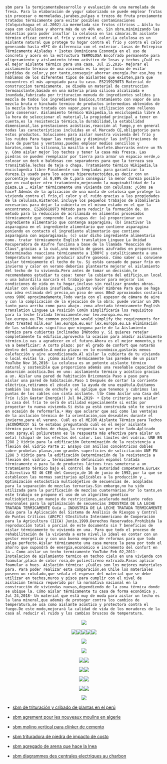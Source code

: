 
```
sbm para la termicamenteDesarrollo y evaluación de una mermelada de fresa. Para la elaboración de yogur saborizado se puede emplear frutas sin procesar o mermeladas,jarabes,pulpas o trozos de fruta previamente tratados térmicamente para evitar posibles contaminaciones (Colquichagua et al.2002).La mermelada sin frutos cítricos … Aísla tu casa con celulosa y ahorra más de un 40% en. Sin obra,minimizando las molestias para poder insuflar la celulosa en las cámaras.Un aislante térmico eficaz contra el frío y contra el calor.La celulosa es un aislante natural que protege tu hogar contra el frío y contra el calor generando hasta ±5ºC de diferencia con el exterior. Losas de Entrepiso Térmicamente Aisladas • Isotex Dominicana Economía en el uso de concreto y acero en la estructura TERMOLOSA Encofrado permanente para aligeramiento y aislamiento térmo acústico de losas y techos ¿Cuál es el mejor aislante térmico para una casa. Jul 15,2016· Mejorar el aislamiento térmico de una vivienda es la mejor forma de evitar pérdidas de calor,y por tanto,conseguir ahorrar energía.Por eso,hoy te hablamos de los diferentes tipos de aislantes que existen,para que encuentres el más apropiado para tu caso. ES2199290T3 Material de construccion termicamente. se diseÑa un material de construccion termoaislante,basado en una materia prima silicea alcalizada e inundada,fabricada por trituracion menuda de ingredientes solidos y mezcla de todos los ingredientes basicos,tratamiento con vapor de una mezcla bruta e hinchado termico de productos intermedios obtenidos de la mezcla bruta tratada con vapor,para su utilizacion como rellenos para conservar. Aislamiento térmico Wikipedia,la enciclopedia libre A la hora de seleccionar el material,la propiedad principal a tener en cuenta,es la resistencia térmica,la durabilidad,la estabilidad dimensional,las prestaciones acústicas,reacción al fuego,y en general todas las características incluidas en el Marcado CE,obligatorio para estos productos. Soluciones para aislar nuestra vivienda del frío y los ruidos Para tapar las rendijas y disminuir las infiltraciones de aire de puertas y ventanas,puedes emplear medios sencillos y baratos,como la silicona,la masilla o el burlete.Ahorrarás entre un 5% y. Cómo aislar mejor los techos y tener la casa más fresca. Las piedras se pueden reemplazar por tierra para armar un espacio verde,o colocar un deck o baldosas con separadores para que la terraza sea transitable.Techos de teja o chapa. Tratamiento térmico Wikipedia,la enciclopedia libre Finalmente son templadas para garantizar la dureza.Es usado para los aceros hipereutectoides,es decir con un porcentaje mayor al 0,89% de C,para conseguir la menor dureza posible que en cualquier otro tratamiento,mejorando la maquinabilidad de la pieza.La … Aislar térmicamente una vivienda con celulosa: ¿Cómo se hace? Además de la aplicación de una manta de celulosa que protege la vivienda contra el frío,el calor y el ruido gracias a las propiedades de la celulosa,Aistercel incluye los pequeños trabajos de albañilería necesarios para dejar la cubierta en el mismo estado en el que la encontramos. ES2666189T3 Método para reducir la formación de. Un método para la reducción de acrilamida en alimentos procesados térmicamente que comprende las etapas de: (a) proporcionar un ingrediente alimentario que contenga asparagina; (b) inactivar la asparagina en el ingrediente alimentario que contiene asparagina poniendo en contacto el ingrediente alimentario que contiene asparagina con asparaginasa; (c) usar dicho ingrediente alimentario como. tratar térmicamente English translation Linguee La Unidad Recuperadora de Azufre funciona a base de la llamada "Reacción de Claus",gracias a la cual,una mezcla de gases azufrados en proporciones determinadas reacciona térmicamente a 1300ºC y catalíticamente a una temperatura menor para producir azufre gaseoso. Cómo saber si conviene aislar térmicamente el techo de tu. Si estás cansado de pasar frío en invierno y calor en verano deberías plantearte mejorar el aislamiento del techo de tu vivienda.Pero antes de tomar un decisión,te recomendamos estudiar tu casa: tener la cubierta del edificio,un local o una buhardilla marcará el trabajo que hacer para mejorar las condiciones de vida en tu hogar,incluso sin realizar grandes obras. Aislar con celulosa insuflada… ¿cuánto vale? mimbrea Para que se haga una idea estimada del precio,un piso de unos 80m2 aproximados costaría unos 900€ aproximadamente.Todo varía con el espesor de cámara de aire y con la complicación de la ejecución de la obra: puede variar un 20% tanto para arriba como para abajo. zona afectada térmicamente English translation Linguee La Posición Común simplificaría los requisitos para la leche tratada térmicamente.eur lex.europa.eu.eur lex.europa.eu.The common position would simplify the requirements for heat treated milk.eur lex.europa.eu.eur lex.europa.eu.La eliminación de las soldaduras significa que ninguna parte de la Aislamiento térmico para cubiertas inclinadas [Métodos y. Si quieres retejar completamente tu edificio,aprovecha la ocasión para añadir aislamiento térmico.Lo vas a agradecer en el futuro.Ahora es el mejor momento,y te va a beneficiar: A corto plazo: por el grado de confort que notarás dentro del inmueble.A medio plazo: en lo económico,gastarás menos calefacción y aire acondicionado.Al aislar la cubierta de tu vivienda o local evitas la. ¿Cómo aislar térmicamente las paredes de un piso? YouTube Nov 16,2016· La celulosa es un potente aislante térmico natural y sostenible que proporciona además una reseñable capacidad de absorción acústica.Dos en uno: aislamiento térmico y acústico gracias a un. Aislar una pared de habitación Bricomanía Paso a paso para aislar una pared de habitación.Paso 1 Después de cortar la corriente eléctrica,retiramos el zócalo con la ayuda de una espátula.Quitamos también las bases de enchufe y el aplique que tenemos y cubrimos las puntas de los cables con cinta aislante. llᐈ Cómo Aislar una Casa del Frío (¡Sin Gastar Energía!) Jul 04,2019· • Este criterio para aislar la casa del frío te será de utilidad especialmente si estás por proyectar tu nueva vivienda.Si ésta ya está construida sólo te servirá en ocasión de reformarla.• Hay que aclarar que así como las ventajas de la aislación térmica de la orientación,son deseables durante el invierno,para el verano. Cuál es el MEJOR Aislante Térmico para Techos ¡ECONÓMICO! Si te estabas preguntando cuál es el mejor aislante térmico para techos de chapa,la respuesta va por este lado.Aplicado como spray,el poliuretano es la respuesta más efectiva para aislar un metal (chapa) de los efectos del calor. Los límites del vidrio. UNE EN 1288 2 Vidrio para la edificación Determinación de la resistencia a flexión del vidrio Parte 2: Ensayo con anillos concéntricos dobles sobre probetas planas,con grandes superficies de solicitación UNE EN 1288 3 Vidrio para la edificación Determinación de la resistencia a flexión del vidrio … térmicamente definición español tratada térmicamente o para la de productos lácteos tras someterse a un tratamiento térmico bajo el control de la autoridad competente.EurLex 2.Directiva 92 46 CEE del Consejo,de 16 de junio de 1992,por la que se establecen las normas sanitarias aplicables a la producción y … Optimización estocástica multiobjetivo de secuencias de. acopladas para la separación de mezclas ternarias.Sin embargo,no ha sido utilizada para la purificación de mezclas cuaternarias.Por lo tanto,en este trabajo se propone el uso de un algoritmo genético multiobjetivo,con manejo de restricciones,acelerado mediante redes neuronales para la optimización de secuencias INDUSTRIA DE LA LECHE TRATADA TERMICAMENTE Guía … INDUSTRIA DE LA LECHE TRATADA TERMICAMENTE Guía para la Aplicación del Sistema de Análisis de Riesgos y Control de Puntos Críticos (ARCPC) ©Instituto Interamericano de Cooperación para la Agricultura (IICA) Junio,1999.Derechos Reservados.Prohibida la reproducción total o parcial de este documento sin 7 beneficios de aislar térmicamente tu vivienda en una. Para que todo el proceso de rehabilitación de la vivienda a este nivel,lo ideal es contar con un gestor energético y con una buena empresa de reformas para que todo salga perfecto.Aislar térmicamente una casa merece la pena por todo el ahorro que supondrá de energía,económico e incremento del confort en la … Como aislar un techo termicamente YouTube Feb 02,2011· Instalacion de aislamiento termico en techoo cielo en una vivienda con foamular,placa de color rosa,de poliestireno extruido.Pasos aplicar foamular a hues. Aislación térmica: ¿Cuáles son los mejores materiales para. Para poder realizar esta comparación,en Chile los materiales poseen un rotulado,que señala el espesor del material que se debe utilizar en techos,muros y pisos para cumplir con el nivel de aislación térmica requerido por la normativa nacional en la construcción de viviendas nuevas,dependiendo de la zona térmica donde se ubique la. Cómo aislar térmicamente tu casa de forma económica y. Jul 24,2018· Un material que está muy de moda para aislar un techo es la lana mineral,que además de proteger contra los cambios de temperatura,se usa como aislante acústico y protectora contra el fuego.De este modo,mejorará la calidad de vida de los moradores de la casa al reducir el ruido y los cambios bruscos de temperatura. 
```

<div align="center">

<a href="https://es-crusher.shibang-china.com/github&k=sbm+para+la+termicamente"><img src="https://static.shibang-china.com/es/crusher/logo.jpg"></a>

<a href="https://es-crusher.shibang-china.com/github&k=sbm+para+la+termicamente"><img src="https://static.shibang-china.com/es/crusher/index.jpg"></a><a href="https://es-crusher.shibang-china.com/material.htmlgithub&k=sbm+para+la+termicamente"><img src="https://static.shibang-china.com/es/crusher/material.jpg"></a><a href="https://es-crusher.shibang-china.com/application.htmlgithub&k=sbm+para+la+termicamente"><img src="https://static.shibang-china.com/es/crusher/application.jpg"></a><a href="https://es-crusher.shibang-china.com/aboutus.htmlgithub&k=sbm+para+la+termicamente"><img src="https://static.shibang-china.com/es/crusher/aboutus.jpg"></a><a href="https://es-crusher.shibang-china.com/contact.htmlgithub&k=sbm+para+la+termicamente"><img src="https://static.shibang-china.com/es/crusher/contact.jpg"></a>

<a href="https://es-crusher.shibang-china.com/github&k=sbm+para+la+termicamente"><img src="https://static.shibang-china.com/es/crusher/banner.jpg"></a>

<a href="https://swt.shibang-china.com/github&k=sbm+para+la+termicamente"><img src="https://static.shibang-china.com/es/crusher/text.jpg"></a>

<a href="https://swt.shibang-china.com/github&k=sbm+para+la+termicamente"><img src="https://static.shibang-china.com/es/crusher/chat.jpg"></a><a href="https://es-crusher.shibang-china.com/contact.htmlgithub&k=sbm+para+la+termicamente"><img src="https://static.shibang-china.com/es/crusher/message.jpg"></a>

<a href="https://es-crusher.shibang-china.com/products/pe.htmlgithub&k=sbm+para+la+termicamente"><img src="https://static.shibang-china.com/es/crusher/pe.jpg"></a><a href="https://es-crusher.shibang-china.com/products/pf.htmlgithub&k=sbm+para+la+termicamente"><img src="https://static.shibang-china.com/es/crusher/pf.jpg"></a>

<a href="https://es-crusher.shibang-china.com/products/hpt.htmlgithub&k=sbm+para+la+termicamente"><img src="https://static.shibang-china.com/es/crusher/hpt.jpg"></a><a href="https://es-crusher.shibang-china.com/products/vsi.htmlgithub&k=sbm+para+la+termicamente"><img src="https://static.shibang-china.com/es/crusher/vsi.jpg"></a>

<a href="https://es-crusher.shibang-china.com/products/klv.htmlgithub&k=sbm+para+la+termicamente"><img src="https://static.shibang-china.com/es/crusher/klv.jpg"></a><a href="https://es-crusher.shibang-china.com/products/portable.htmlgithub&k=sbm+para+la+termicamente"><img src="https://static.shibang-china.com/es/crusher/portable.jpg"></a>

<a href="https://swt.shibang-china.com/github&k=sbm+para+la+termicamente"><img src="https://static.shibang-china.com/es/crusher/case.jpg"></a>

</div>


* [sbm de trituración y cribado de plantas en el perú](sbm%20de%20trituraci%C3%B3n%20y%20cribado%20de%20plantas%20en%20el%20per%C3%BA.md)

* [sbm agrement pour les nouveaux moulins en algerie](sbm%20agrement%20pour%20les%20nouveaux%20moulins%20en%20algerie.md)

* [sbm molino vertical para clínker de cemento](sbm%20molino%20vertical%20para%20cl%C3%ADnker%20de%20cemento.md)

* [sbm trituradora de piedra de impacto de costo](sbm%20trituradora%20de%20piedra%20de%20impacto%20de%20costo.md)

* [sbm agregado de arena que hace la lnea](sbm%20agregado%20de%20arena%20que%20hace%20la%20lnea.md)

* [sbm diagrammes des centrales electriques au charbon](sbm%20diagrammes%20des%20centrales%20electriques%20au%20charbon.md)